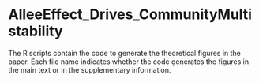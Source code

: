 # AlleeEffect_Drives_CommunityMultistability
 The R scripts contain the code to generate the theoretical figures in the paper. Each file name indicates whether the code generates the figures in the main text or in the supplementary information.
